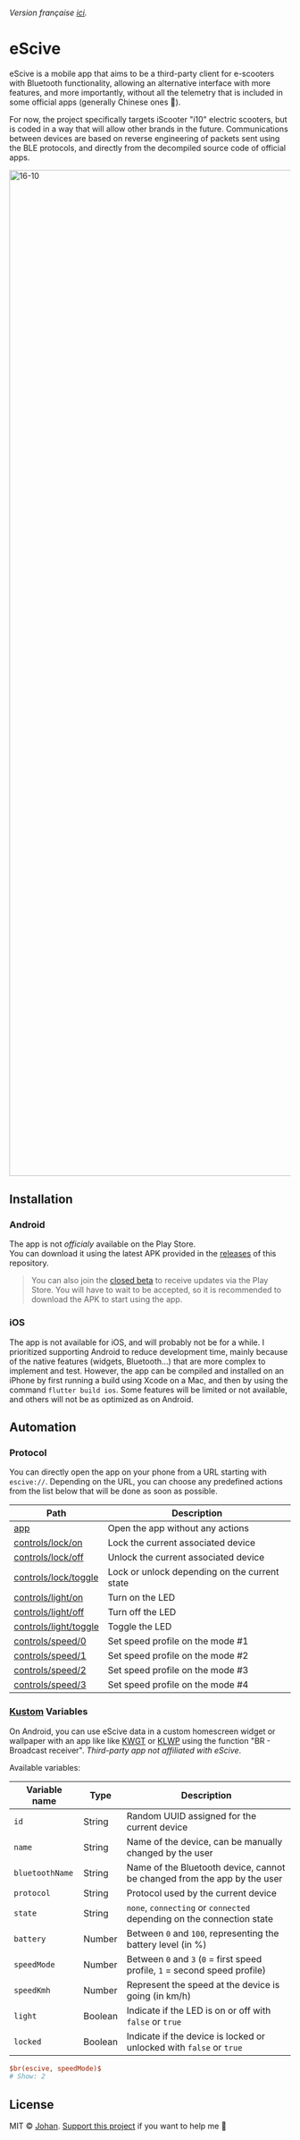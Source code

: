 ###### Version française [ici](https://github.com/johan-perso/escive/blob/main/README.fr.md).

# eScive

eScive is a mobile app that aims to be a third-party client for e-scooters with Bluetooth functionality, allowing an alternative interface with more features, and more importantly, without all the telemetry that is included in some official apps (generally Chinese ones 👀).

For now, the project specifically targets iScooter "i10" electric scooters, but is coded in a way that will allow other brands in the future.
Communications between devices are based on reverse engineering of packets sent using the BLE protocols, and directly from the decompiled source code of official apps.

<img width="2880" height="1800" alt="16-10" src="https://github.com/user-attachments/assets/dc5f4e93-471c-4ea3-a1a5-81117e183ea7" />


## Installation

### Android

The app is not *officialy* available on the Play Store.  
You can download it using the latest APK provided in the [releases](https://github.com/johan-perso/escive/releases) of this repository.

> You can also join the [closed beta](https://johanstick.fr/escive-en-androidbeta) to receive updates via the Play Store. You will have to wait to be accepted, so it is recommended to download the APK to start using the app.

### iOS

The app is not available for iOS, and will probably not be for a while. I prioritized supporting Android to reduce development time, mainly because of the native features (widgets, Bluetooth...) that are more complex to implement and test.
However, the app can be compiled and installed on an iPhone by first running a build using Xcode on a Mac, and then by using the command `flutter build ios`. Some features will be limited or not available, and others will not be as optimized as on Android.

## Automation

### Protocol

You can directly open the app on your phone from a URL starting with `escive://`. Depending on the URL, you can choose any predefined actions from the list below that will be done as soon as possible.

| Path                                                        | Description                                                         |
| ----------------------------------------------------------- | ------------------------------------------------------------------- |
| [app](escive://app)                                         | Open the app without any actions                                    |
| [controls/lock/on](escive://controls/lock/on)               | Lock the current associated device                                  |
| [controls/lock/off](escive://controls/lock/off)             | Unlock the current associated device                                |
| [controls/lock/toggle](escive://controls/lock/toggle)       | Lock or unlock depending on the current state                       |
| [controls/light/on](escive://controls/light/on)             | Turn on the LED                                                     |
| [controls/light/off](escive://controls/light/off)           | Turn off the LED                                                    |
| [controls/light/toggle](escive://controls/light/toggle)     | Toggle the LED                                                      |
| [controls/speed/0](escive://controls/speed/0)               | Set speed profile on the mode #1                                    |
| [controls/speed/1](escive://controls/speed/1)               | Set speed profile on the mode #2                                    |
| [controls/speed/2](escive://controls/speed/2)               | Set speed profile on the mode #3                                    |
| [controls/speed/3](escive://controls/speed/3)               | Set speed profile on the mode #4                                    |

### [Kustom](https://docs.kustom.rocks/docs/reference/functions/br) Variables

On Android, you can use eScive data in a custom homescreen widget or wallpaper with an app like like [KWGT](https://docs.kustom.rocks/#kwgt) or [KLWP](https://docs.kustom.rocks/#klwp) using the function "BR - Broadcast receiver". *Third-party app not affiliated with eScive*.

Available variables:

| Variable name          | Type       | Description                                                                         |
| ---------------------- | ---------- | ----------------------------------------------------------------------------------- |
| `id`                   | String     | Random UUID assigned for the current device                                         |
| `name`                 | String     | Name of the device, can be manually changed by the user                             |
| `bluetoothName`        | String     | Name of the Bluetooth device, cannot be changed from the app by the user            |
| `protocol`             | String     | Protocol used by the current device                                                 |
| `state`                | String     | `none`, `connecting` or `connected` depending on the connection state               |
| `battery`              | Number     | Between `0` and `100`, representing the battery level (in %)                        |
| `speedMode`            | Number     | Between `0` and `3` (`0` = first speed profile, `1` = second speed profile)         |
| `speedKmh`             | Number     | Represent the speed at the device is going (in km/h)                                |
| `light`                | Boolean    | Indicate if the LED is on or off with `false` or `true`                             |
| `locked`               | Boolean    | Indicate if the device is locked or unlocked with `false` or `true`                 |

```ini
$br(escive, speedMode)$
# Show: 2
```

## License

MIT © [Johan](https://johanstick.fr/). [Support this project](https://johanstick.fr/#donate) if you want to help me 💙
